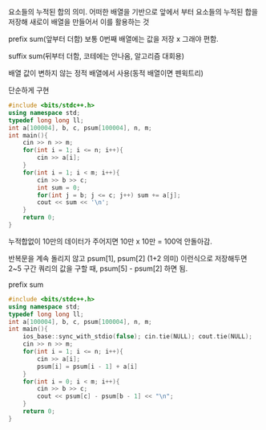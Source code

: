 요소들의 누적된 합의 의미.
어떠한 배열을 기반으로 앞에서 부터 요소들의 누적된 합을 저장해 새로이 배열을 만들어서 이를 활용하는 것

prefix sum(앞부터 더함)
보통 0번째 배열에는 값을 저장 x 그래야 편함.

suffix sum(뒤부터 더함, 코테에는 안나옴, 알고리즘 대회용)

배열 값이 변하지 않는 정적 배열에서 사용(동적 배열이면 펜윅트리)

단순하게 구현
```c++
#include <bits/stdc++.h>
using namespace std;
typedef long long ll;
int a[100004], b, c, psum[100004], n, m;
int main(){
	cin >> n >> m;
	for(int i = 1; i <= n; i++){
		cin >> a[i];
	}
	for(int i = 1; i < m; i++){
		cin >> b >> c;
		int sum = 0;
		for(int j = b; j <= c; j++) sum += a[j];
		cout << sum << '\n';
	}
	return 0;
}
```
누적합없이 10만의 데이터가 주어지면 10만 x 10만 = 100억 안돌아감.

반복문을 계속 돌리지 않고 psum[1], psum[2] (1+2 의미) 이런식으로 저장해두면 2~5 구간 쿼리의 값을 구할 때, psum[5] - psum[2] 하면 됨.

prefix sum
```c++
#include <bits/stdc++.h>
using namespace std;
typedef long long ll;
int a[100004], b, c, psum[100004], n, m;
int main(){
	ios_base::sync_with_stdio(false); cin.tie(NULL); cout.tie(NULL);
	cin >> n >> m;
	for(int i = 1; i <= n; i++){
		cin >> a[i];
		psum[i] = psum[i - 1] + a[i]
	}
	for(int i = 0; i < m; i++){
		cin >> b >> c;
		cout << psum[c] - psum[b - 1] << "\n";
	}
	return 0;
}
```

